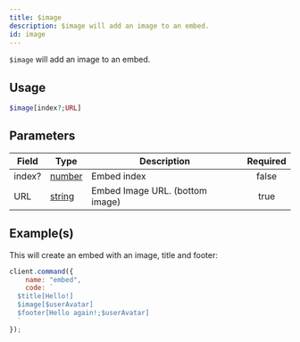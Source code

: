 ```yaml
---
title: $image
description: $image will add an image to an embed.
id: image
---
```


`$image` will add an image to an embed.

## Usage

```php
$image[index?;URL]
```

## Parameters

| Field  | Type                                                                                              | Description                     | Required |
| ------ | ------------------------------------------------------------------------------------------------- | ------------------------------- | :------: |
| index? | [number](https://developer.mozilla.org/en-US/docs/Web/JavaScript/Reference/Global_Objects/Number) | Embed index                     |  false   |
| URL    | [string](https://developer.mozilla.org/en-US/docs/Web/JavaScript/Reference/Global_Objects/String) | Embed Image URL. (bottom image) |   true   |

## Example(s)

This will create an embed with an image, title and footer:

```javascript
client.command({
    name: "embed",
    code: `
  $title[Hello!]
  $image[$userAvatar]
  $footer[Hello again!;$userAvatar]
  `
});
```
